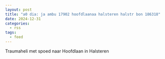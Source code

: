 ```yaml
---
layout: post
title: "a0 dia: ja ambu 17902 hoofdlaanaa halsteren halstr bon 186318"
date: 2024-12-31
categories: 
  - rss
tags: 
  - feed
---
```


Traumaheli met spoed naar Hoofdlaan in Halsteren

